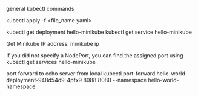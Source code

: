 general kubectl commands

kubectl apply -f <file_name.yaml>

kubectl get deployment hello-minikube
kubectl get service hello-minikube

Get Minikube IP address:
minikube ip 

 If you did not specify a NodePort, you can find the assigned port using 
 kubectl get services hello-minikube

 port forward to echo server from local
    kubectl port-forward hello-world-deployment-948d54d9-4pfx9 8088:8080 --namespace hello-world-namespace